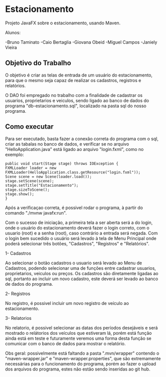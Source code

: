# Estacionamento

Projeto JavaFX sobre o estacionamento, usando Maven.

Alunos:

-Bruno Taminato
-Caio Bertaglia
-Giovana Obeid
-Miguel Campos
-Janiely Vieira

## Objetivo do Trabalho
O objetivo é criar as telas de entrada de um usuário do estacionamento, para que o mesmo seja capaz de realizar os cadastros, registros e relatórios.

O DAO foi empregado no trabalho com a finalidade de cadastrar os usuarios, proprietarios e veiculos, sendo ligado ao banco de dados do programa "db-estacionamento.sql", localizado na pasta sql do nosso programa.

## Como executar
Para ser executado, basta fazer a conexão correta do programa com o sql, criar as tabalas no banco de dados, e verificar se no arquivo "HelloApplication.java" está ligado ao arquivo "login.fxml", como no exemplo:

    public void start(Stage stage) throws IOException {
    FXMLLoader loader = new FXMLLoader(HelloApplication.class.getResource("login.fxml"));
    Scene scene = new Scene(loader.load());
    stage.setScene(scene);
    stage.setTitle("Estacionamento");
    stage.sizeToScene();
    stage.show();
    }
    
Após a verificaçao correta, é possivel rodar o programa, à partir do comando "./mvnw javafx:run".

Com o sucesso de iniciação, a primeira tela a ser aberta será a do login, onde o usuário do estacionamento deverá fazer o login correto, com o usuario (root) e a senha (root), caso contrário a entrada será negada. Com o login bem sucedido o usuário será levado à tela de Menu Principal onde poderá selecionar três botões, "Cadastros", "Registros" e "Relatórios".

1- Cadastros

Ao selecionar o botão cadastros o usuario será levado ao Menu de Cadastros, podendo selecionar uma de funções entre cadastrar usuarios, proprietarios, veiculos ou preços. Os cadastros são diretamente ligadas ao sql, portanto ao incluir um novo cadastro, este deverá ser levado ao banco de dados do programa.

2- Registros

No registro, é possivel incluir um novo registro de veículo ao estacionamento.

3- Relatorios

No relatorio, é possivel selecionar as datas dos períodos desejáveis e será mostrado o relátorios dos veículos que estiveram lá, porém está função ainda está em teste e futuramente veremos uma forma desta função se comunicar com o banco de dados para mostrar o relatório.

Obs geral: possivelmente está faltando a pasta ".mvn/wrapper" contendo o "maven-wrapper.jar" e "maven-wrapper.properties", que são extremamente necessárias para o funcionamento do programa, porém ao fazer o upload dos arquivos do programa, estes não estão sendo inseridas ao git hub.
